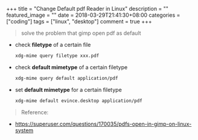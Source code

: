 +++
title = "Change Default pdf Reader in Linux"
description = ""
featured_image = ""
date = 2018-03-29T21:41:30+08:00
categories = ["coding"]
tags = ["linux", "desktop"]
comment = true
+++

> solve the problem that gimp open pdf as default

- check **filetype** of a certain file

  ```bash
  xdg-mime query filetype xxx.pdf
  ```

- check **default mimetype** of a certain filetype

  ```bash
  xdg-mime query default application/pdf
  ```

- set **default mimetype** for a certain filetype

  ```bash
  xdg-mime default evince.desktop application/pdf
  ```

> Reference:

- https://superuser.com/questions/170035/pdfs-open-in-gimp-on-linux-system
